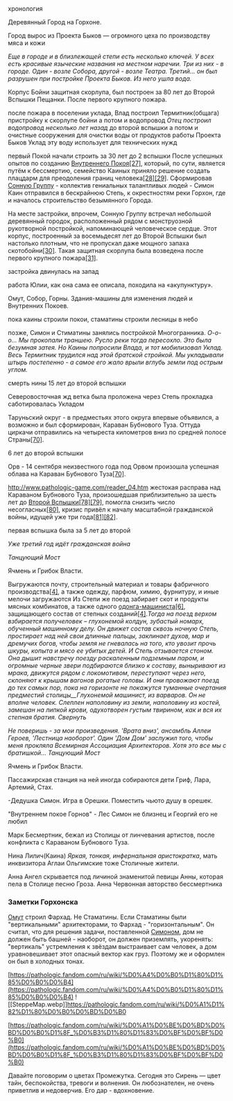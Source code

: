 хронология

Деревянный Город на Горхоне. 

Город вырос из Проекта Быков — огромного цеха по производству мяса и кожи

_Еще в городе и в близлежащей степи есть несколько ключей. У всех есть красивые языческие названия на местном наречии. Три из них - в городе. Один - возле Собора, другой - возле Театра. Третий... он был разрушен при постройке Проекта Быков. Из него ушла вода._

Корпус Бойни защитная скорлупа, был построен за 80 лет до Второй Вспышки Пещанки. После первого крупного пожара. 

после пожара в поселении уклада, Влад построил Термитник(общага) пристройку к скорлупе бойни
а потом и водопровод
_Отец построил водопровод несколько лет назад_ до второй вспышки
а потом и очистные сооружения для очистки воды от продуктов работы Проекта Быков
Уклад эту воду использует для технических нужд


первый Покой начали строить за 30 лет до 2 вспышки
После успешных опытов по созданию [Внутреннего Покоя](https://pathologic.fandom.com/ru/wiki/%D0%92%D0%BD%D1%83%D1%82%D1%80%D0%B5%D0%BD%D0%BD%D0%B8%D0%B9_%D0%9F%D0%BE%D0%BA%D0%BE%D0%B9 "Внутренний Покой")[[27]](https://pathologic.fandom.com/ru/wiki/%D0%A1%D1%82%D1%80%D0%B0%D0%BD%D0%B0#cite_note-27), который, по сути, является путём к бессмертию, семейство Каиных приняло решение создать плацдарм для преодоления границ человека[[28]](https://pathologic.fandom.com/ru/wiki/%D0%A1%D1%82%D1%80%D0%B0%D0%BD%D0%B0#cite_note-28)[[29]](https://pathologic.fandom.com/ru/wiki/%D0%A1%D1%82%D1%80%D0%B0%D0%BD%D0%B0#cite_note-29). Сформировав [Сонную Группу](https://pathologic.fandom.com/ru/wiki/%D0%A1%D0%BE%D0%BD%D0%BD%D0%B0%D1%8F_%D0%B3%D1%80%D1%83%D0%BF%D0%BF%D0%B0 "Сонная группа") - коллектив гениальных талантливых людей - Симон Каин отправился в бескрайнюю Степь, к окрестностям реки Горхон, где и началось строительство безымянного Города.

На месте застройки, впрочем, Сонную Группу встречал небольшой деревянный городок, расположенный рядом с монструозной рукотворной постройкой, напоминающей человеческое сердце. Этот корпус, построенный за восемьдесят лет до Второй Вспышки был настолько плотным, что не пропускал даже мощного запаха скотобойни[[30]](https://pathologic.fandom.com/ru/wiki/%D0%A1%D1%82%D1%80%D0%B0%D0%BD%D0%B0#cite_note-30). Такая защитная скорлупа была возведена после первого крупного пожара[[31]](https://pathologic.fandom.com/ru/wiki/%D0%A1%D1%82%D1%80%D0%B0%D0%BD%D0%B0#cite_note-:9-31).


застройка двинулась на запад

работа Юлии, как она сама ее описала, походила на «акупунктуру».

Омут, Собор, Горны. Здания-машины для изменения людей и Внутренних Покоев.

пока каины строили покои, стаматины строили лесницы в небо

позже, Симон и Стиматины занялись постройкой Многогранника.
_О-о-о... Мы прокопали траншею. Русло реки тогда пересохло. Это была безумная затея. Но Каины попросили Влада, и тот мобилизовал Уклад. Весь Термитник трудился над этой братской стройкой. Мы укладывали штырь постепенно - а самое его жало врыли вглубь земли под острым углом._

смерть нины 15 лет до второй вспышки

Северовосточная жд ветка была проложена через Степь
прокладка саботировалась Укладом

Таруньский округ - в предместьях этого округа впервые объявился, а возможно и был сформирован, Караван Бубнового Туза. Оттуда циркачи отправились на четыреста километров вниз по средней полосе Страны[[70]](https://pathologic.fandom.com/ru/wiki/%D0%A1%D1%82%D1%80%D0%B0%D0%BD%D0%B0#cite_note-:3-70).

6 лет до второй вспышки

Орв - 14 сентября неизвестного года под Орвом произошла успешная облава на Караван Бубнового Туза[[70]](https://pathologic.fandom.com/ru/wiki/%D0%A1%D1%82%D1%80%D0%B0%D0%BD%D0%B0#cite_note-:3-70).

http://www.pathologic-game.com/reader_04.htm
жестокая расправа над Караваном Бубнового Туза, произошедшая приблизительно за шесть лет до [Второй Вспышки](https://pathologic.fandom.com/ru/wiki/%D0%9F%D0%B5%D1%81%D1%87%D0%B0%D0%BD%D0%B0%D1%8F_%D0%AF%D0%B7%D0%B2%D0%B0 "Песчаная Язва")[[78]](https://pathologic.fandom.com/ru/wiki/%D0%A1%D1%82%D1%80%D0%B0%D0%BD%D0%B0#cite_note-78)[[79]](https://pathologic.fandom.com/ru/wiki/%D0%A1%D1%82%D1%80%D0%B0%D0%BD%D0%B0#cite_note-79), помогла снизить число несогласных[[80]](https://pathologic.fandom.com/ru/wiki/%D0%A1%D1%82%D1%80%D0%B0%D0%BD%D0%B0#cite_note-:8-80), кризис привёл к началу масштабной гражданской войны, идущей уже три года[[81]](https://pathologic.fandom.com/ru/wiki/%D0%A1%D1%82%D1%80%D0%B0%D0%BD%D0%B0#cite_note-81)[[82]](https://pathologic.fandom.com/ru/wiki/%D0%A1%D1%82%D1%80%D0%B0%D0%BD%D0%B0#cite_note-82).

первая вспышка была за 5 лет до второй


_Уже третий год идёт гражданская война_



_Танцующий Мост_

Ячмень и Грибок Власти.

Выгружаются почту, строительный материал и товары фабричного производства[[4]](https://pathologic.fandom.com/ru/wiki/%D0%A1%D1%82%D0%BE%D0%BB%D0%B8%D1%86%D0%B0#cite_note-:0-4), а также одежду, парфюм, химию, фурнитуру, и иные мелочи[](https://pathologic.fandom.com/ru/wiki/%D0%A1%D1%82%D0%BE%D0%BB%D0%B8%D1%86%D0%B0#cite_note-5)
загружаются Из Степи же поезд забирает скот и продукты мясных комбинатов, а также одного [одонга-машиниста](https://pathologic.fandom.com/ru/wiki/%D0%A7%D0%B5%D1%80%D0%B2%D0%B8 "Черви")[[6]](https://pathologic.fandom.com/ru/wiki/%D0%A1%D1%82%D0%BE%D0%BB%D0%B8%D1%86%D0%B0#cite_note-6), защищающего состав от степных созданий[[4]](https://pathologic.fandom.com/ru/wiki/%D0%A1%D1%82%D0%BE%D0%BB%D0%B8%D1%86%D0%B0#cite_note-:0-4)._Тогда на поезд верхом взбирается получеловек – глухонемой колдун, зубастый номарх, обученный машинному делу. Он движет состав сквозь ночную Степь, простирает над ней свои длинные пальцы, заклинает духов, мар и дремучих богов, чтобы земля не гневалась на того, кто увозит прочь шкуры, копыта и мясо ее убитых детей._ _И Степь отзывается стоном. Она дышит навстречу поезду раскаленным подземным паром, и огромные черные звери подбираются близко к составу, выныривают из мрака, движутся рядом с локомотивом, переступают через него, склоняют к крышам вагонов рогатые головы. И они провожают поезд до тех самых пор, пока на горизонте не покажутся туманные очертания предместий столицы__Глухонемой машинист, из варваров. Он не вполне человек. Слеплен наполовину из земли, наполовину из костей, замешан на липкой крови, одухотворен густым твирином, как и вся их степная братия. Свернуть_

_Не поверишь - за мои произведения. 'Врата вниз', ансамбль Аллеи Героев, 'Лестница наоборот'. Один 'Дом Дом' заслужил того, чтобы меня прокляла Всемирная Ассоциация Архитекторов. Хотя это все мы с братишкой..._
_Танцующий Мост_

Ячмень и Грибок Власти.

Пассажирская станция на ней иногда собираются дети
Гриф, Лара, Артемий, Стах. 

-Дедушка Симон.
Игра в Орешки.
Поместить чьюто душу в орешек.


"Внутреннем покое Горнов" - Лес
Симон не близнец и Георгий его не любил

Марк Бесмертник, бежал из Столицы от линчевания артистов, после конфликта с Караваном Бубнового Туза.

Нина Лилич(Каина) _Яркая, тонкая, инфернальная аристократка_, мать инквизитора Аглаи 
Ольгимские тоже Столичные жители.

Анна Ангел скрывается под личиной знаменитой певицы Анны, которая пела в Столице песню Гроза. Анна Червонная[](https://pathologic.fandom.com/ru/wiki/%D0%A1%D1%82%D1%80%D0%B0%D0%BD%D0%B0#cite_note-6) авторство бессмертника


### Заметки Горхонска

[Омут](https://pathologic.fandom.com/ru/wiki/%D0%9E%D0%BC%D1%83%D1%82) строил Фархад. Не Стаматины. Если Стаматины были "вертикальными" архитекторами, то Фархад - "горизонтальным". Он считал, что для решения задачи, поставленной [Симоном](https://pathologic.fandom.com/ru/wiki/%D0%A1%D0%B8%D0%BC%D0%BE%D0%BD_%D0%9A%D0%B0%D0%B8%D0%BD), дом не должен быть башней - наоборот, он должен приземлять, укоренять: "вертикаль" устремления к звёздам выстраивает сам человек, а дом уравновешивает этот опасный вектор как груз. Поэтому же и оформлен он был в холодных тонах.

[https://pathologic.fandom.com/ru/wiki/%D0%A4%D0%B0%D1%80%D1%85%D0%B0%D0%B4](https://pathologic.fandom.com/ru/wiki/%D0%A4%D0%B0%D1%80%D1%85%D0%B0%D0%B4)
![[SteppeMap.webp]]https://pathologic.fandom.com/ru/wiki/%D0%A1%D1%82%D1%80%D0%B0%D0%BD%D0%B0

[https://pathologic.fandom.com/ru/wiki/%D0%A1%D0%BE%D0%BD%D0%BD%D0%B0%D1%8F_%D0%B3%D1%80%D1%83%D0%BF%D0%BF%D0%B0](https://pathologic.fandom.com/ru/wiki/%D0%A1%D0%BE%D0%BD%D0%BD%D0%B0%D1%8F_%D0%B3%D1%80%D1%83%D0%BF%D0%BF%D0%B0)

Давайте поговорим о цветах Промежутка. Сегодня это Сирень — цвет тайн, беспокойства, тревоги и волнения. Он любознателен, не очень приветлив и недоверчив. Его дар - вдохновение.

